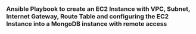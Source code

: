 ### Ansible Playbook to create an EC2 Instance with VPC, Subnet, Internet Gateway, Route Table and configuring the EC2 Instance into a MongoDB instance with remote access